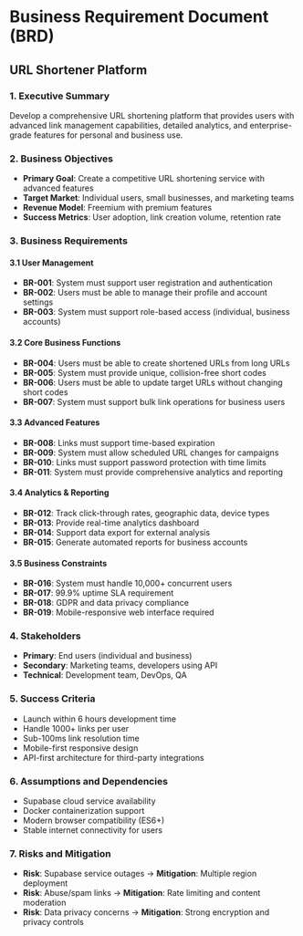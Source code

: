 # Business Requirement Document (BRD)
## URL Shortener Platform

### 1. Executive Summary
Develop a comprehensive URL shortening platform that provides users with advanced link management capabilities, detailed analytics, and enterprise-grade features for personal and business use.

### 2. Business Objectives
- **Primary Goal**: Create a competitive URL shortening service with advanced features
- **Target Market**: Individual users, small businesses, and marketing teams
- **Revenue Model**: Freemium with premium features
- **Success Metrics**: User adoption, link creation volume, retention rate

### 3. Business Requirements

#### 3.1 User Management
- **BR-001**: System must support user registration and authentication
- **BR-002**: Users must be able to manage their profile and account settings
- **BR-003**: System must support role-based access (individual, business accounts)

#### 3.2 Core Business Functions
- **BR-004**: Users must be able to create shortened URLs from long URLs
- **BR-005**: System must provide unique, collision-free short codes
- **BR-006**: Users must be able to update target URLs without changing short codes
- **BR-007**: System must support bulk link operations for business users

#### 3.3 Advanced Features
- **BR-008**: Links must support time-based expiration
- **BR-009**: System must allow scheduled URL changes for campaigns
- **BR-010**: Links must support password protection with time limits
- **BR-011**: System must provide comprehensive analytics and reporting

#### 3.4 Analytics & Reporting
- **BR-012**: Track click-through rates, geographic data, device types
- **BR-013**: Provide real-time analytics dashboard
- **BR-014**: Support data export for external analysis
- **BR-015**: Generate automated reports for business accounts

#### 3.5 Business Constraints
- **BR-016**: System must handle 10,000+ concurrent users
- **BR-017**: 99.9% uptime SLA requirement
- **BR-018**: GDPR and data privacy compliance
- **BR-019**: Mobile-responsive web interface required

### 4. Stakeholders
- **Primary**: End users (individual and business)
- **Secondary**: Marketing teams, developers using API
- **Technical**: Development team, DevOps, QA

### 5. Success Criteria
- Launch within 6 hours development time
- Handle 1000+ links per user
- Sub-100ms link resolution time
- Mobile-first responsive design
- API-first architecture for third-party integrations

### 6. Assumptions and Dependencies
- Supabase cloud service availability
- Docker containerization support
- Modern browser compatibility (ES6+)
- Stable internet connectivity for users

### 7. Risks and Mitigation
- **Risk**: Supabase service outages → **Mitigation**: Multiple region deployment
- **Risk**: Abuse/spam links → **Mitigation**: Rate limiting and content moderation
- **Risk**: Data privacy concerns → **Mitigation**: Strong encryption and privacy controls